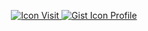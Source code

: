 <p align='center'>

<a href="https://gist.github.com/lucioerlan" target="_blank" rel="noopener">
 
<img Alt="Icon Visit" title="Icon Visit" src="https://visitor-badge.glitch.me/badge?page_id=erlanlucio.visitor-badge">
<img Alt="Gist Icon Profile" title="Gist Icon Profile" src="https://img.shields.io/badge/-Gist-555859?style=flat-square&logo=Github&logoColor=white&link=https://gist.github.com/lucioerlan">
 
</a> <p/>
